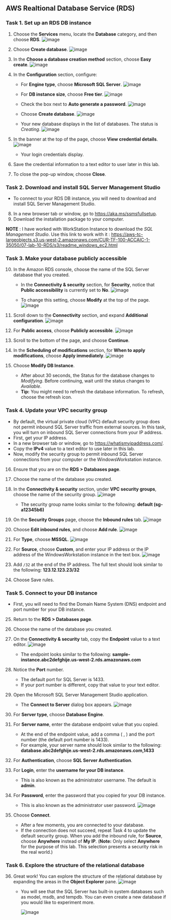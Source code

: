 ## AWS Realtional Database Service (RDS)
### Task 1. Set up an RDS DB instance
1. Choose the **Services** menu, locate the **Database** category, and then choose **RDS**.
   ![image](https://github.com/swatipal1010/AWS_services_hands_on/assets/110754474/a80eed2f-767c-4cf9-8919-60fbc46f9314)

2. Choose **Create database**.
   ![image](https://github.com/swatipal1010/AWS_services_hands_on/assets/110754474/4e3600a1-6ef2-4867-a26b-6f73b5097110)

3. In the **Choose a database creation method** section, choose **Easy create**.
   ![image](https://github.com/swatipal1010/AWS_services_hands_on/assets/110754474/4f7fa00e-87ec-4c8c-8ad0-245fc8cbe7e1)

4. In the **Configuration** section, configure:
   - For **Engine type**, choose **Microsoft SQL Server**.
     ![image](https://github.com/swatipal1010/AWS_services_hands_on/assets/110754474/047c0e1c-3334-48cb-838d-5a6ef55262e6)

   - For **DB instance size**, choose **Free tier**.
     ![image](https://github.com/swatipal1010/AWS_services_hands_on/assets/110754474/f39fc304-34c6-4840-b272-772a0f8af0fa)

   - Check the box next to **Auto generate a password**.
     ![image](https://github.com/swatipal1010/AWS_services_hands_on/assets/110754474/bc5201e8-2e17-49f1-83a0-ccd17837a904)

   - Choose **Create database**.
     ![image](https://github.com/swatipal1010/AWS_services_hands_on/assets/110754474/8f986268-1250-4bc6-b51d-38a2573c78f0)

   - Your new database displays in the list of databases. The status is *Creating*.
     ![image](https://github.com/swatipal1010/AWS_services_hands_on/assets/110754474/3ad62e11-f487-48e5-841c-b282ea68cfa1)

5. In the banner at the top of the page, choose **View credential details**.
   ![image](https://github.com/swatipal1010/AWS_services_hands_on/assets/110754474/ecbc3e88-5d62-4712-9e32-5fe28bf1054d)

   - Your login credentials display.
6. Save the credential information to a text editor to user later in this lab.
7. To close the pop-up window, choose **Close**.


### Task 2. Download and install SQL Server Management Studio
- To connect to your RDS DB instance, you will need to download and install SQL Server Management Studio.
8. In a new browser tab or window, go to https://aka.ms/ssmsfullsetup.
9. Download the installation package to your computer.

**NOTE** : I have worked with WorkStation Instance to download the *SQL Management Studio*. Use this link to work with it : https://aws-tc-largeobjects.s3.us-west-2.amazonaws.com/CUR-TF-100-ACCAIC-1-35050/07-lab-10-RDS/s3/readme_windows_ec2.html


### Task 3. Make your database publicly accessible
10. In the Amazon RDS console, choose the name of the SQL Server database that you created.
    - In the **Connectivity & security** section, for **Security**, notice that **Public accessibility** is currently set to **No**.
      ![image](https://github.com/swatipal1010/AWS_services_hands_on/assets/110754474/74927fb6-7762-4e21-a863-2bff370bbd2a)

    - To change this setting, choose **Modify** at the top of the page.
      ![image](https://github.com/swatipal1010/AWS_services_hands_on/assets/110754474/0bc2beda-6c10-43bd-85f3-21d8cb55d732)

11. Scroll down to the **Connectivity** section, and expand **Additional configuration**.
    ![image](https://github.com/swatipal1010/AWS_services_hands_on/assets/110754474/34cbfd41-a1ce-4138-8590-28818c8e3cc2)

12. For **Public access**, choose **Publicly accessible**.
    ![image](https://github.com/swatipal1010/AWS_services_hands_on/assets/110754474/b039a16c-7803-4f05-9ca4-ea63b1a3a8b3)

13. Scroll to the bottom of the page, and choose **Continue**.
14. In the **Scheduling of modifications** section, for **When to apply modifications**, choose **Apply immediately**.
    ![image](https://github.com/swatipal1010/AWS_services_hands_on/assets/110754474/a2e166cf-7b21-453e-a7cc-bf2571341b91)

15. Choose **Modify DB Instance**.
    - After about 30 seconds, the Status for the database changes to *Modifying*. Before continuing, wait until the status changes to *Available*.
    - **Tip:** You might need to refresh the database information. To refresh, choose the refresh icon.


### Task 4. Update your VPC security group
- By default, the virtual private cloud (VPC) default security group does not permit inbound SQL Server traffic from external sources. In this task, you will turn on inbound SQL Server connections from your IP address.
- First, get your IP address.
- In a new browser tab or window, go to https://whatismyipaddress.com/.
- Copy the **IPv4** value to a text editor to use later in this lab.
- Now, modify the security group to permit inbound SQL Server connections from your computer or the WindowsWorkstation instance.
16. Ensure that you are on the **RDS > Databases page**.
17. Choose the name of the database you created.
18. In the **Connectivity & security** section, under **VPC security groups**, choose the name of the security group.
  ![image](https://github.com/swatipal1010/AWS_services_hands_on/assets/110754474/c57c4e8e-463b-44b0-abc8-b7a89ac7313d)

    - The security group name looks similar to the following: **default (sg-a12345b6)**
19. On the **Security Groups** page, choose the **Inbound rules** tab.
   ![image](https://github.com/swatipal1010/AWS_services_hands_on/assets/110754474/2d38b6c1-dd7e-472f-99fe-23e70d475d20)

20. Choose **Edit inbound rules**, and choose **Add rule**.
    ![image](https://github.com/swatipal1010/AWS_services_hands_on/assets/110754474/2a2d3419-06a2-4468-a9d0-fdfd5b304a98)

21. For **Type**, choose **MSSQL**.
    ![image](https://github.com/swatipal1010/AWS_services_hands_on/assets/110754474/ce57bf64-51e1-4ede-9fa6-f1ae5e7ef153)

22. For **Source**, choose **Custom**, and enter your IP address or the IP address of the WindowsWorkstation instance in the text box.
    ![image](https://github.com/swatipal1010/AWS_services_hands_on/assets/110754474/4973a39b-40e8-4906-8dcf-d070adb8b565)

23. Add `/32` at the end of the IP address. The full text should look similar to the following: **123.12.123.23/32**
24. Choose Save rules.


### Task 5. Connect to your DB instance
- First, you will need to find the Domain Name System (DNS) endpoint and port number for your DB instance.
25. Return to the **RDS > Databases page**.
26. Choose the name of the database you created.
27. On the **Connectivity & security** tab, copy the **Endpoint** value to a text editor.
    ![image](https://github.com/swatipal1010/AWS_services_hands_on/assets/110754474/bedbd9ab-adee-45ea-9134-f22176009520)

    - The endpoint looks similar to the following: **sample-instance.abc2defghije.us-west-2.rds.amazonaws.com**
28. Notice the **Port** number.
    - The default port for SQL Server is 1433.
    - If your port number is different, copy that value to your text editor.
29. Open the Microsoft SQL Server Management Studio application.
    - The **Connect to Server** dialog box appears.
      ![image](https://github.com/swatipal1010/AWS_services_hands_on/assets/110754474/c641f79b-b61e-4491-8ade-503874d13ab2)

30. For **Server type**, choose **Database Engine**.
31. For **Server name**, enter the database endpoint value that you copied.
    - At the end of the endpoint value, add a comma ( , ) and the port number (the default port number is 1433).
    - For example, your server name should look similar to the following: **database.abc2defghije.us-west-2.rds.amazonaws.com,1433**
32. For **Authentication**, choose **SQL Server Authentication**.
33. For **Login**, enter the **username for your DB instance**.
    - This is also known as the administrator username. The default is **admin**.
34. For **Password**, enter the password that you copied for your DB instance.
    - This is also known as the administrator user password.
    ![image](https://github.com/swatipal1010/AWS_services_hands_on/assets/110754474/2074df32-29da-44cf-9756-ad903788ae32)

35. Choose **Connect**.
    - After a few moments, you are connected to your database.
    - If the connection does not succeed, repeat Task 4 to update the default security group. When you add the inbound rule, for **Source**, choose **Anywhere** instead of **My IP**. (**Note:** Only select **Anywhere** for the purpose of this lab. This selection presents a security risk in the real world.)


### Task 6. Explore the structure of the relational database
36. Great work! You can explore the structure of the relational database by expanding the areas in the **Object Explorer** pane.
    ![image](https://github.com/swatipal1010/AWS_services_hands_on/assets/110754474/d59d7313-9207-49c7-b588-b70c36db9b33)

    - You will see that the SQL Server has built-in system databases such as model, msdb, and tempdb. You can even create a new database if you would like to experiment more.
      
      ![image](https://github.com/swatipal1010/AWS_services_hands_on/assets/110754474/ff19de1b-f607-403d-bfad-8a094b9132ba)

